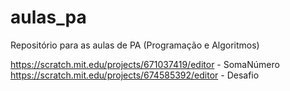 # aulas_pa
Repositório para as aulas de PA (Programação e Algoritmos)

https://scratch.mit.edu/projects/671037419/editor - SomaNúmero
https://scratch.mit.edu/projects/674585392/editor - Desafio

